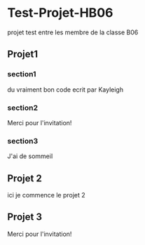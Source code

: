 # Test-Projet-HB06
projet test entre les membre de la classe B06

## Projet1 

### section1
du vraiment bon code ecrit par Kayleigh
### section2
Merci pour l'invitation!


### section3
J'ai de sommeil
## Projet 2 
ici je commence le projet 2



## Projet 3
Merci pour l'invitation!
